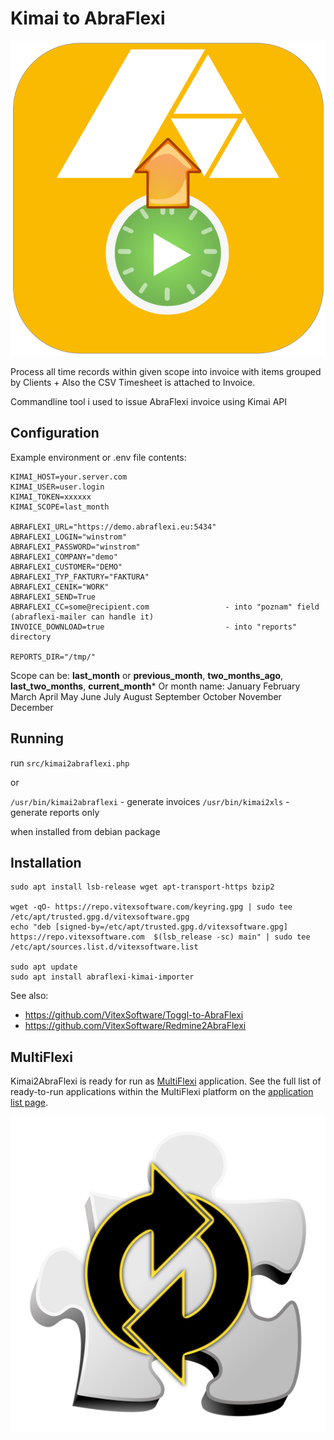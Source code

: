 Kimai to AbraFlexi
==================

![Logo](abraflexi-kimai-importer.svg?raw=true)


Process all time records within given scope into invoice with items grouped by Clients + Also the CSV Timesheet is attached to Invoice.


Commandline tool i used to issue AbraFlexi invoice using Kimai API



Configuration
-------------


Example environment or .env file contents:

```
KIMAI_HOST=your.server.com
KIMAI_USER=user.login
KIMAI_TOKEN=xxxxxx
KIMAI_SCOPE=last_month

ABRAFLEXI_URL="https://demo.abraflexi.eu:5434"
ABRAFLEXI_LOGIN="winstrom"
ABRAFLEXI_PASSWORD="winstrom"
ABRAFLEXI_COMPANY="demo"
ABRAFLEXI_CUSTOMER="DEMO"
ABRAFLEXI_TYP_FAKTURY="FAKTURA"
ABRAFLEXI_CENIK="WORK"
ABRAFLEXI_SEND=True
ABRAFLEXI_CC=some@recipient.com                 - into "poznam" field (abraflexi-mailer can handle it)
INVOICE_DOWNLOAD=true                           - into "reports" directory

REPORTS_DIR="/tmp/"
```

Scope can be: **last_month** or  **previous_month**, **two_months_ago**, **last_two_months**, **current_month***
Or month name:     January    February    March    April    May    June    July    August    September    October    November    December

Running
-------

run `src/kimai2abraflexi.php`

or

`/usr/bin/kimai2abraflexi` - generate invoices
`/usr/bin/kimai2xls`       - generate reports only

when installed from debian package

Installation
------------

```shell
sudo apt install lsb-release wget apt-transport-https bzip2

wget -qO- https://repo.vitexsoftware.com/keyring.gpg | sudo tee /etc/apt/trusted.gpg.d/vitexsoftware.gpg
echo "deb [signed-by=/etc/apt/trusted.gpg.d/vitexsoftware.gpg]  https://repo.vitexsoftware.com  $(lsb_release -sc) main" | sudo tee /etc/apt/sources.list.d/vitexsoftware.list

sudo apt update
sudo apt install abraflexi-kimai-importer
```

See also:

 * https://github.com/VitexSoftware/Toggl-to-AbraFlexi
 * https://github.com/VitexSoftware/Redmine2AbraFlexi


MultiFlexi
----------

Kimai2AbraFlexi is ready for run as [MultiFlexi](https://multiflexi.eu) application.
See the full list of ready-to-run applications within the MultiFlexi platform on the [application list page](https://www.multiflexi.eu/apps.php).

[![MultiFlexi App](https://github.com/VitexSoftware/MultiFlexi/blob/main/doc/multiflexi-app.svg)](https://www.multiflexi.eu/apps.php)


